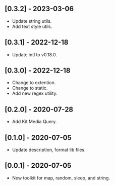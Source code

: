 ## [0.3.2] - 2023-03-06

* Update string utils.
* Add text style utils.

## [0.3.1] - 2022-12-18

* Update intl to v0.18.0.

## [0.3.0] - 2022-12-18

* Change to extention.
* Change to static.
* Add new regex utility.

## [0.2.0] - 2020-07-28

* Add Kit Media Query.

## [0.1.0] - 2020-07-05

* Update description, format lib files.

## [0.0.1] - 2020-07-05

* New toolkit for map, random, sleep, and string.
